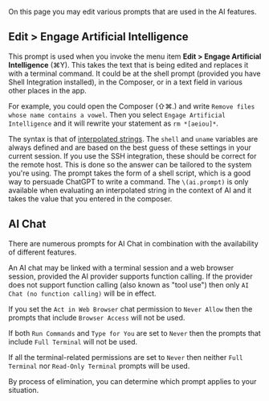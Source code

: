 On this page you may edit various prompts that are used in the AI features.

## Edit > Engage Artificial Intelligence

This prompt is used when you invoke the menu item **Edit > Engage Artificial Intelligence** (⌘Y). This takes the text that is being edited and replaces it with a terminal command. It could be at the shell prompt (provided you have Shell Integration installed), in the Composer, or in a text field in various other places in the app.

For example, you could open the Composer (⇧⌘.) and write `Remove files whose name contains a vowel`. Then you select `Engage Artificial Intelligence` and it will rewrite your statement as `rm *[aeiou]*`.

The syntax is that of [interpolated strings](https://iterm2.com/documentation-scripting-fundamentals.html#:~:text=References%2C%20below.-,Interpolated%20Strings,-Another%20way%20that). The `shell` and `uname` variables are always defined and are based on the best guess of these settings in your current session. If you use the SSH integration, these should be correct for the remote host. This is done so the answer can be tailored to the system you're using. The prompt takes the form of a shell script, which is a good way to persuade ChatGPT to write a command. The `\(ai.prompt)` is only available when evaluating an interpolated string in the context of AI and it takes the value that you entered in the composer.

## AI Chat

There are numerous prompts for AI Chat in combination with the availability of different features.

An AI chat may be linked with a terminal session and a web browser session, provided the AI provider supports function calling. If the provider does not support function calling (also known as "tool use") then only `AI Chat (no function calling)` will be in effect.

If you set the `Act in Web Browser` chat permission to `Never Allow` then the prompts that include `Browser Access` will not be used.

If both `Run Commands` and `Type for You` are set to `Never` then the prompts that include `Full Terminal` will not be used.

If all the terminal-related permissions are set to `Never` then neither `Full Terminal` nor `Read-Only Terminal` prompts will be used.

By process of elimination, you can determine which prompt applies to your situation.
